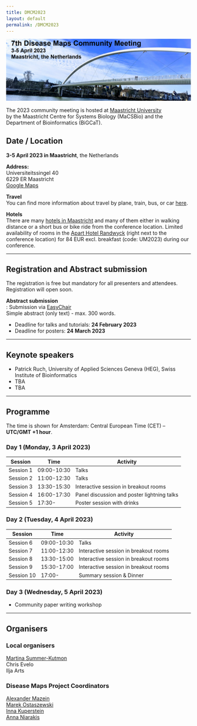 ```yaml
---
title: DMCM2023
layout: default
permalink: /DMCM2023
---
```

<img src="../../images/places/DMCM2023_banner.png" alt="DMCM2023"/>

The 2023 community meeting is hosted at <a target="_blank" href="https://www.maastrichtuniversity.nl/">Maastricht University</a> <br/>by the Maastricht Centre for Systems Biology (MaCSBio) and the Department of Bioinformatics (BiGCaT).

## Date / Location

**3-5 April 2023 in Maastricht**, the Netherlands

**Address:**<br/>
Universiteitssingel 40<br/>
6229 ER Maastricht<br/>
[Google Maps](https://www.google.nl/maps/place/Universiteitssingel+40,+6229+Maastricht/@50.836875,5.7125936,17z/data=!4m5!3m4!1s0x47c0e9846f102435:0x86d4627c2038d3d9!8m2!3d50.8368276!4d5.7166706)

**Travel**<br/>
You can find more information about travel by plane, train, bus, or car [here](https://www.visitmaastricht.com/accessibility). 

**Hotels**<br/>
There are many [hotels in Maastricht](https://www.visitmaastricht.com/overnight-stays/hotels) and many of them either in walking distance or a short bus or bike ride from the conference location. 
Limited availability of rooms in the [Apart Hotel Randwyck](https://www.aparthotelrandwyck.nl/en/) (right next to the conference location) for 84 EUR excl. breakfast (code: UM2023) during our conference. 

<hr/>

## Registration and Abstract submission

The registration is free but mandatory for all presenters and attendees.<br/>
Registration will open soon.

<b>Abstract submission</b><br/>: Submission via [EasyChair](https://easychair.org/conferences/?conf=dmcm2023)<br/>
Simple abstract (only text) - max. 300 words.

* Deadline for talks and tutorials: **24 February 2023**
* Deadline for posters: **24 March 2023**
  
<hr/>

## Keynote speakers

* Patrick Ruch, University of Applied Sciences Geneva (HEG), Swiss Institute of Bioinformatics
* TBA
* TBA

<hr/>

## Programme

The time is shown for Amsterdam: Central European Time (CET) &ndash; **UTC/GMT +1 hour**. 


### Day 1 (Monday, 3 April 2023)

| Session | Time  | Activity |
|-----------|-------------|-------|
| Session 1 | 09:00-10:30  | Talks |
| Session 2 | 11:00-12:30  | Talks |
| Session 3 | 13:30-15:30  | Interactive session in breakout rooms |
| Session 4 | 16:00-17:30  | Panel discussion and poster lightning talks |
| Session 5 | 17:30- | Poster session with drinks |

### Day 2 (Tuesday, 4 April 2023)

| Session | Time  | Activity |
|-----------|-------------|-------|
| Session 6 | 09:00-10:30  | Talks |
| Session 7 | 11:00-12:30  | Interactive session in breakout rooms |
| Session 8 | 13:30-15:00  | Interactive session in breakout rooms |
| Session 9 | 15:30-17:00  | Interactive session in breakout rooms |
| Session 10 | 17:00- | Summary session & Dinner |

### Day 3 (Wednesday, 5 April 2023)

* Community paper writing workshop 

<hr/>

## Organisers

### Local organisers

<p><a href="mailto:martina.kutmon@maastrichtuniversity.nl">Martina Summer-Kutmon</a>  
<br />Chris Evelo
<br />Ilja Arts
</p>

### Disease Maps Project Coordinators

<p><a href="mailto:a.mazein@gmail.com">Alexander Mazein</a>
<br /><a href="mailto:marek.ostaszewski@uni.lu">Marek Ostaszewski</a>
<br /><a href="mailto:inna.kuperstein@curie.fr">Inna Kuperstein</a>
<br /><a href="mailto:anna.niaraki@univ-evry.fr">Anna Niarakis</a>
</p>


<!--## Contact-->

<!--## Co-organizers-->
